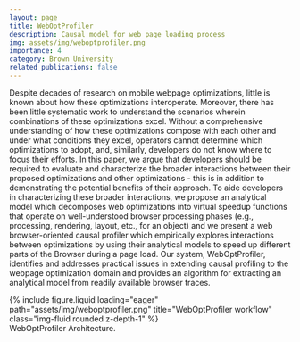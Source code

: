 ```yaml
---
layout: page
title: WebOptProfiler
description: Causal model for web page loading process
img: assets/img/weboptprofiler.png
importance: 4
category: Brown University
related_publications: false
---
```


Despite decades of research on mobile webpage optimizations, little is known about how these optimizations interoperate. Moreover, there has been little systematic work to understand the scenarios wherein combinations of these optimizations excel. Without a comprehensive understanding of how these optimizations compose with each other and under what conditions they excel, operators cannot determine which optimizations to adopt, and, similarly, developers do not know where to focus their efforts.
In this paper, we argue that developers should be required to evaluate and characterize the broader interactions between their proposed optimizations and other optimizations - this is in addition to demonstrating the potential benefits of their approach. To aide developers in characterizing these broader interactions, we propose an analytical model which decomposes web optimizations into virtual speedup functions that operate on well-understood browser processing phases (e.g., processing, rendering, layout, etc., for an object) and we present a web browser-oriented causal profiler which empirically explores interactions between optimizations by using their analytical models to speed up different parts of the Browser during a page load. Our system, WebOptProfiler, identifies and addresses practical issues in extending causal profiling to the webpage optimization domain and provides an algorithm for extracting an analytical model from readily available browser traces.


<div class="row">
    <div class="col-sm mt-3 mt-md-0">
        {% include figure.liquid loading="eager" path="assets/img/weboptprofiler.png" title="WebOptProfiler workflow" class="img-fluid rounded z-depth-1" %}
    </div>
</div>
<div class="caption">
    WebOptProfiler Architecture.
</div>

